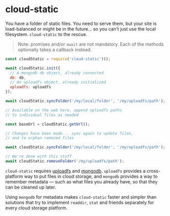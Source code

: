 # cloud-static

You have a folder of static files. You need to serve them, but your site is load-balanced or might be in the future... so you can't just use the local filesystem. `cloud-static` to the rescue.

> Note: promises and/or `await` are not mandatory. Each of the methods optionally takes a callback instead.

```javascript
const cloudStatic = require('cloud-static')();

await cloudStatic.init({
  // A mongodb db object, already connected
  db: db,
  // An uploadfs object, already initialized
  uploadfs: uploadfs
});

await cloudStatic.syncFolder('/my/local/folder', '/my/uploadfs/path');

// Available on the web here, append uploadfs paths
// to individual files as needed

const baseUrl = cloudStatic.getUrl();

// Changes have been made... sync again to update files,
// and to orphan removed files

await cloudStatic.syncFolder('/my/local/folder', '/my/uploadfs/path');

// We're done with this stuff
await cloudStatic.removeFolder('/my/uploadfs/path');
```

`cloud-static` requires [uploadfs](https://npmjs.org/package/uploadfs) and [mongodb](https://npmjs.org/package/mongodb). `uploadfs` provides a cross-platform way to put files in cloud storage, and `mongodb` provides a way to remember metadata — such as what files you already have, so that they can be cleaned up later.

Using `mongodb` for metadata makes `cloud-static` faster and simpler than solutions that try to implement `readdir`, `stat` and friends separately for every cloud storage platform.
